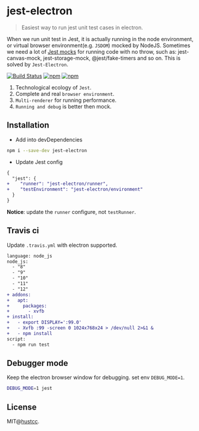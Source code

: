 # jest-electron

> Easiest way to run jest unit test cases in electron.

When we run unit test in Jest, it is actually running in the node environment, or virtual browser environment(e.g. `JSDOM`) mocked by NodeJS. Sometimes we need a lot of [Jest mocks](https://github.com/jest-community/awesome-jest#mocks) for running code with no throw, such as: jest-canvas-mock, jest-storage-mock, @jest/fake-timers and so on. This is solved by `Jest-Electron`.

[![Build Status](https://travis-ci.org/hustcc/jest-electron.svg?branch=master)](https://travis-ci.org/hustcc/jest-electron)
[![npm](https://img.shields.io/npm/v/jest-electron.svg)](https://www.npmjs.com/package/jest-electron)
[![npm](https://img.shields.io/npm/dm/jest-electron.svg)](https://www.npmjs.com/package/jest-electron)


1. Technological ecology of `Jest`.
2. Complete and real `browser environment`.
3. `Multi-renderer` for running performance.
4. `Running and debug` is better then mock.


## Installation


 - Add into devDependencies

```bash
npm i --save-dev jest-electron
```

 - Update Jest config

```diff
{
  "jest": {
+    "runner": "jest-electron/runner",
+    "testEnvironment": "jest-electron/environment"
  }
}
```

**Notice**: update the `runner` configure, not `testRunner`.



## Travis ci

Update `.travis.yml` with electron supported.
 
```diff
language: node_js
node_js:
  - "8"
  - "9"
  - "10"
  - "11"
  - "12"
+ addons:
+   apt:
+     packages:
+       - xvfb
+ install:
+   - export DISPLAY=':99.0'
+   - Xvfb :99 -screen 0 1024x768x24 > /dev/null 2>&1 &
+   - npm install
script:
  - npm run test
```



## Debugger mode

Keep the electron browser window for debugging. set env `DEBUG_MODE=1`.


```bash
DEBUG_MODE=1 jest
```



## License

MIT@[hustcc](https://github.com/hustcc).
